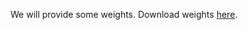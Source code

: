 We will provide some weights. Download weights [here](https://1drv.ms/u/s!AiK3JSLEIEcGxVutqMS0s01T7czA?e=TtInHa).
